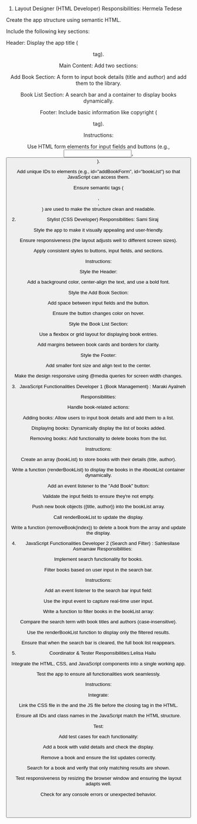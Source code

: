 

1. Layout Designer (HTML Developer)
Responsibilities: Hermela Tedese

Create the app structure using semantic HTML.

Include the following key sections:

Header: Display the app title (<header> tag).

Main Content: Add two sections:

Add Book Section: A form to input book details (title and author) and add them to the library.

Book List Section: A search bar and a container to display books dynamically.

Footer: Include basic information like copyright (<footer> tag).

Instructions:

Use HTML form elements for input fields and buttons (e.g., <input>, <button>).

Add unique IDs to elements (e.g., id="addBookForm", id="bookList") so that JavaScript can access them.

Ensure semantic tags (<header>, <section>, <footer>) are used to make the structure clean and readable.

2. Stylist (CSS Developer)
Responsibilities: Sami Siraj

Style the app to make it visually appealing and user-friendly.

Ensure responsiveness (the layout adjusts well to different screen sizes).

Apply consistent styles to buttons, input fields, and sections.

Instructions:

Style the Header:

Add a background color, center-align the text, and use a bold font.

Style the Add Book Section:

Add space between input fields and the button.

Ensure the button changes color on hover.

Style the Book List Section:

Use a flexbox or grid layout for displaying book entries.

Add margins between book cards and borders for clarity.

Style the Footer:

Add smaller font size and align text to the center.

Make the design responsive using @media queries for screen width changes.



3. JavaScript Functionalities Developer 1 (Book Management) : Maraki Ayalneh


Responsibilities:

Handle book-related actions:

Adding books: Allow users to input book details and add them to a list.

Displaying books: Dynamically display the list of books added.

Removing books: Add functionality to delete books from the list.

Instructions:

Create an array (bookList) to store books with their details (title, author).

Write a function (renderBookList) to display the books in the #bookList container dynamically.

Add an event listener to the "Add Book" button:

Validate the input fields to ensure they're not empty.

Push new book objects ({title, author}) into the bookList array.

Call renderBookList to update the display.

Write a function (removeBook(index)) to delete a book from the array and update the display.


4. JavaScript Functionalities Developer 2 (Search and Filter)  :           Sahlesilase Asmamaw
Responsibilities:

Implement search functionality for books.

Filter books based on user input in the search bar.

Instructions:

Add an event listener to the search bar input field:

Use the input event to capture real-time user input.

Write a function to filter books in the bookList array:

Compare the search term with book titles and authors (case-insensitive).

Use the renderBookList function to display only the filtered results.

Ensure that when the search bar is cleared, the full book list reappears.


5. Coordinator & Tester
Responsibilities:Lelisa Hailu

Integrate the HTML, CSS, and JavaScript components into a single working app.

Test the app to ensure all functionalities work seamlessly.

Instructions:

Integrate:

Link the CSS file in the <head> and the JS file before the closing <body> tag in the HTML.

Ensure all IDs and class names in the JavaScript match the HTML structure.

Test:

Add test cases for each functionality:

Add a book with valid details and check the display.

Remove a book and ensure the list updates correctly.

Search for a book and verify that only matching results are shown.

Test responsiveness by resizing the browser window and ensuring the layout adapts well.

Check for any console errors or unexpected behavior.


